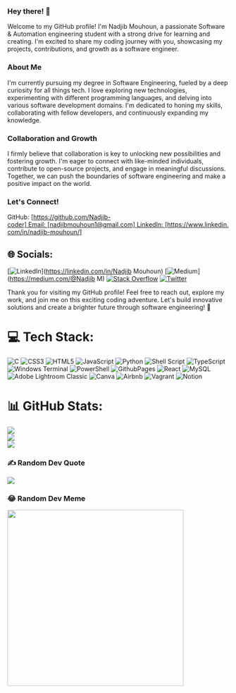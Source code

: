 ### Hey there! 👋

Welcome to my GitHub profile! I'm Nadjib Mouhoun, a passionate Software & Automation engineering student with a strong drive for learning and creating. I'm excited to share my coding journey with you, showcasing my projects, contributions, and growth as a software engineer.

### About Me

I'm currently pursuing my degree in Software Engineering, fueled by a deep curiosity for all things tech. I love exploring new technologies, experimenting with different programming languages, and delving into various software development domains. I'm dedicated to honing my skills, collaborating with fellow developers, and continuously expanding my knowledge.

### Collaboration and Growth

I firmly believe that collaboration is key to unlocking new possibilities and fostering growth. I'm eager to connect with like-minded individuals, contribute to open-source projects, and engage in meaningful discussions. Together, we can push the boundaries of software engineering and make a positive impact on the world.

### Let's Connect!

GitHub: [https://github.com/Nadjib-coder] Email: [nadjibmouhoun1@gmail.com] LinkedIn: [https://www.linkedin.com/in/nadjib-mouhoun/]
## 🌐 Socials:
[![LinkedIn](https://img.shields.io/badge/LinkedIn-%230077B5.svg?logo=linkedin&logoColor=white)](https://linkedin.com/in/Nadjib Mouhoun) [![Medium](https://img.shields.io/badge/Medium-12100E?logo=medium&logoColor=white)](https://medium.com/@Nadjib M) [![Stack Overflow](https://img.shields.io/badge/-Stackoverflow-FE7A16?logo=stack-overflow&logoColor=white)](https://stackoverflow.com/users/14968930) [![Twitter](https://img.shields.io/badge/Twitter-%231DA1F2.svg?logo=Twitter&logoColor=white)](https://twitter.com/nadjib737) 


Thank you for visiting my GitHub profile! Feel free to reach out, explore my work, and join me on this exciting coding adventure. Let's build innovative solutions and create a brighter future through software engineering! 🚀

# 💻 Tech Stack:
![C](https://img.shields.io/badge/c-%2300599C.svg?style=for-the-badge&logo=c&logoColor=white) ![CSS3](https://img.shields.io/badge/css3-%231572B6.svg?style=for-the-badge&logo=css3&logoColor=white) ![HTML5](https://img.shields.io/badge/html5-%23E34F26.svg?style=for-the-badge&logo=html5&logoColor=white) ![JavaScript](https://img.shields.io/badge/javascript-%23323330.svg?style=for-the-badge&logo=javascript&logoColor=%23F7DF1E) ![Python](https://img.shields.io/badge/python-3670A0?style=for-the-badge&logo=python&logoColor=ffdd54) ![Shell Script](https://img.shields.io/badge/shell_script-%23121011.svg?style=for-the-badge&logo=gnu-bash&logoColor=white) ![TypeScript](https://img.shields.io/badge/typescript-%23007ACC.svg?style=for-the-badge&logo=typescript&logoColor=white) ![Windows Terminal](https://img.shields.io/badge/Windows%20Terminal-%234D4D4D.svg?style=for-the-badge&logo=windows-terminal&logoColor=white) ![PowerShell](https://img.shields.io/badge/PowerShell-%235391FE.svg?style=for-the-badge&logo=powershell&logoColor=white) ![GithubPages](https://img.shields.io/badge/github%20pages-121013?style=for-the-badge&logo=github&logoColor=white) ![React](https://img.shields.io/badge/react-%2320232a.svg?style=for-the-badge&logo=react&logoColor=%2361DAFB) ![MySQL](https://img.shields.io/badge/mysql-%2300000f.svg?style=for-the-badge&logo=mysql&logoColor=white) ![Adobe Lightroom Classic](https://img.shields.io/badge/Adobe%20Lightroom%20Classic-31A8FF.svg?style=for-the-badge&logo=Adobe%20Lightroom%20Classic&logoColor=white) ![Canva](https://img.shields.io/badge/Canva-%2300C4CC.svg?style=for-the-badge&logo=Canva&logoColor=white) ![Airbnb](https://img.shields.io/badge/Airbnb-%23ff5a5f.svg?style=for-the-badge&logo=Airbnb&logoColor=white) ![Vagrant](https://img.shields.io/badge/vagrant-%231563FF.svg?style=for-the-badge&logo=vagrant&logoColor=white) ![Notion](https://img.shields.io/badge/Notion-%23000000.svg?style=for-the-badge&logo=notion&logoColor=white)

# 📊 GitHub Stats:
![](https://github-readme-stats.vercel.app/api?username=Nadjib-coder&theme=dark&hide_border=false&include_all_commits=true&count_private=true)<br/>
![](https://github-readme-streak-stats.herokuapp.com/?user=Nadjib-coder&theme=dark&hide_border=false)<br/>
![](https://github-readme-stats.vercel.app/api/top-langs/?username=Nadjib-coder&theme=dark&hide_border=false&include_all_commits=true&count_private=true&layout=compact)

### ✍️ Random Dev Quote
![](https://quotes-github-readme.vercel.app/api?type=horizontal&theme=radical)

### 😂 Random Dev Meme
<img src='https://randommeme-five.vercel.app/' style="height: 400px;"/>
